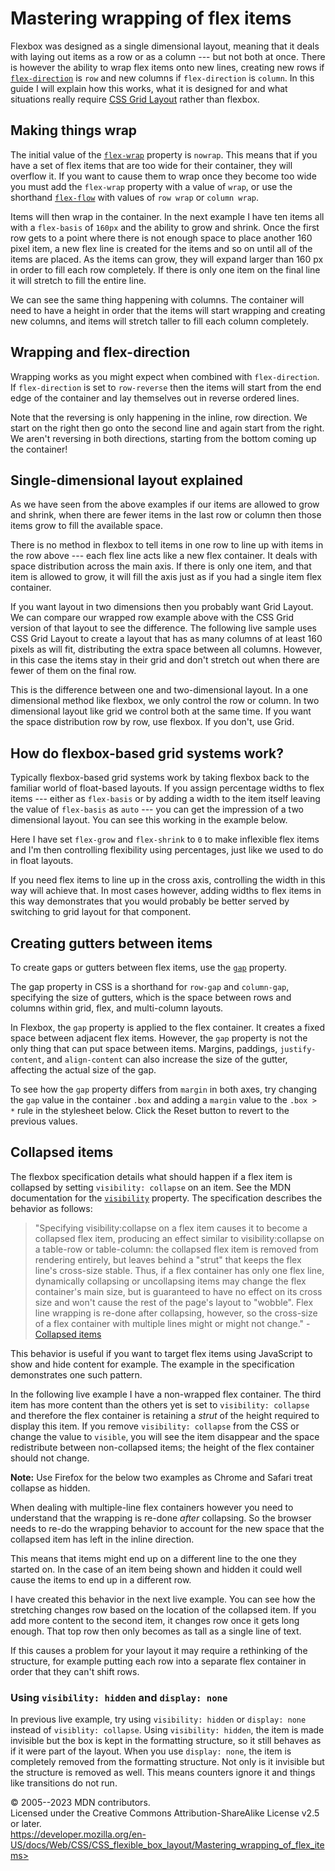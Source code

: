 Mastering wrapping of flex items
================================

Flexbox was designed as a single dimensional layout, meaning that it
deals with laying out items as a row or as a column --- but not both at
once. There is however the ability to wrap flex items onto new lines,
creating new rows if [`flex-direction`](flex-direction.md) is `row` and
new columns if `flex-direction` is `column`. In this guide I will
explain how this works, what it is designed for and what situations
really require [CSS Grid Layout](css_grid_layout.md) rather than
flexbox.

Making things wrap
------------------

The initial value of the [`flex-wrap`](flex-wrap.md) property is
`nowrap`. This means that if you have a set of flex items that are too
wide for their container, they will overflow it. If you want to cause
them to wrap once they become too wide you must add the `flex-wrap`
property with a value of `wrap`, or use the shorthand
[`flex-flow`](flex-flow.md) with values of `row wrap` or `column wrap`.

Items will then wrap in the container. In the next example I have ten
items all with a `flex-basis` of `160px` and the ability to grow and
shrink. Once the first row gets to a point where there is not enough
space to place another 160 pixel item, a new flex line is created for
the items and so on until all of the items are placed. As the items can
grow, they will expand larger than 160 px in order to fill each row
completely. If there is only one item on the final line it will stretch
to fill the entire line.

We can see the same thing happening with columns. The container will
need to have a height in order that the items will start wrapping and
creating new columns, and items will stretch taller to fill each column
completely.

Wrapping and flex-direction
---------------------------

Wrapping works as you might expect when combined with `flex-direction`.
If `flex-direction` is set to `row-reverse` then the items will start
from the end edge of the container and lay themselves out in reverse
ordered lines.

Note that the reversing is only happening in the inline, row direction.
We start on the right then go onto the second line and again start from
the right. We aren\'t reversing in both directions, starting from the
bottom coming up the container!

Single-dimensional layout explained
-----------------------------------

As we have seen from the above examples if our items are allowed to grow
and shrink, when there are fewer items in the last row or column then
those items grow to fill the available space.

There is no method in flexbox to tell items in one row to line up with
items in the row above --- each flex line acts like a new flex
container. It deals with space distribution across the main axis. If
there is only one item, and that item is allowed to grow, it will fill
the axis just as if you had a single item flex container.

If you want layout in two dimensions then you probably want Grid Layout.
We can compare our wrapped row example above with the CSS Grid version
of that layout to see the difference. The following live sample uses CSS
Grid Layout to create a layout that has as many columns of at least 160
pixels as will fit, distributing the extra space between all columns.
However, in this case the items stay in their grid and don\'t stretch
out when there are fewer of them on the final row.

This is the difference between one and two-dimensional layout. In a one
dimensional method like flexbox, we only control the row or column. In
two dimensional layout like grid we control both at the same time. If
you want the space distribution row by row, use flexbox. If you don\'t,
use Grid.

How do flexbox-based grid systems work?
---------------------------------------

Typically flexbox-based grid systems work by taking flexbox back to the
familiar world of float-based layouts. If you assign percentage widths
to flex items --- either as `flex-basis` or by adding a width to the
item itself leaving the value of `flex-basis` as `auto` --- you can get
the impression of a two dimensional layout. You can see this working in
the example below.

Here I have set `flex-grow` and `flex-shrink` to `0` to make inflexible
flex items and I\'m then controlling flexibility using percentages, just
like we used to do in float layouts.

If you need flex items to line up in the cross axis, controlling the
width in this way will achieve that. In most cases however, adding
widths to flex items in this way demonstrates that you would probably be
better served by switching to grid layout for that component.

Creating gutters between items
------------------------------

To create gaps or gutters between flex items, use the [`gap`](gap.md)
property.

The gap property in CSS is a shorthand for `row-gap` and `column-gap`,
specifying the size of gutters, which is the space between rows and
columns within grid, flex, and multi-column layouts.

In Flexbox, the `gap` property is applied to the flex container. It
creates a fixed space between adjacent flex items. However, the `gap`
property is not the only thing that can put space between items.
Margins, paddings, `justify-content`, and `align-content` can also
increase the size of the gutter, affecting the actual size of the gap.

To see how the `gap` property differs from `margin` in both axes, try
changing the `gap` value in the container `.box` and adding a `margin`
value to the `.box > *` rule in the stylesheet below. Click the Reset
button to revert to the previous values.

Collapsed items
---------------

The flexbox specification details what should happen if a flex item is
collapsed by setting `visibility: collapse` on an item. See the MDN
documentation for the [`visibility`](visibility.md) property. The
specification describes the behavior as follows:

> \"Specifying visibility:collapse on a flex item causes it to become a
> collapsed flex item, producing an effect similar to
> visibility:collapse on a table-row or table-column: the collapsed flex
> item is removed from rendering entirely, but leaves behind a \"strut\"
> that keeps the flex line\'s cross-size stable. Thus, if a flex
> container has only one flex line, dynamically collapsing or
> uncollapsing items may change the flex container\'s main size, but is
> guaranteed to have no effect on its cross size and won\'t cause the
> rest of the page\'s layout to \"wobble\". Flex line wrapping is
> re-done after collapsing, however, so the cross-size of a flex
> container with multiple lines might or might not change.\" -
> [Collapsed
> items](https://www.w3.org/TR/css-flexbox-1/#visibility-collapse)

This behavior is useful if you want to target flex items using
JavaScript to show and hide content for example. The example in the
specification demonstrates one such pattern.

In the following live example I have a non-wrapped flex container. The
third item has more content than the others yet is set to
`visibility: collapse` and therefore the flex container is retaining a
*strut* of the height required to display this item. If you remove
`visibility: collapse` from the CSS or change the value to `visible`,
you will see the item disappear and the space redistribute between
non-collapsed items; the height of the flex container should not change.

**Note:** Use Firefox for the below two examples as Chrome and Safari
treat collapse as hidden.

When dealing with multiple-line flex containers however you need to
understand that the wrapping is re-done *after* collapsing. So the
browser needs to re-do the wrapping behavior to account for the new
space that the collapsed item has left in the inline direction.

This means that items might end up on a different line to the one they
started on. In the case of an item being shown and hidden it could well
cause the items to end up in a different row.

I have created this behavior in the next live example. You can see how
the stretching changes row based on the location of the collapsed item.
If you add more content to the second item, it changes row once it gets
long enough. That top row then only becomes as tall as a single line of
text.

If this causes a problem for your layout it may require a rethinking of
the structure, for example putting each row into a separate flex
container in order that they can\'t shift rows.

### Using `visibility: hidden` and `display: none`

In previous live example, try using `visibility: hidden` or
`display: none` instead of `visiblity: collapse`. Using
`visibility: hidden`, the item is made invisible but the box is kept in
the formatting structure, so it still behaves as if it were part of the
layout. When you use `display: none`, the item is completely removed
from the formatting structure. Not only is it invisible but the
structure is removed as well. This means counters ignore it and things
like transitions do not run.

© 2005--2023 MDN contributors.\
Licensed under the Creative Commons Attribution-ShareAlike License v2.5
or later.\
https://developer.mozilla.org/en-US/docs/Web/CSS/CSS_flexible_box_layout/Mastering_wrapping_of_flex_items>
